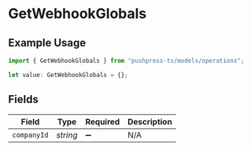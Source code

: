 # GetWebhookGlobals

## Example Usage

```typescript
import { GetWebhookGlobals } from "pushpress-ts/models/operations";

let value: GetWebhookGlobals = {};
```

## Fields

| Field              | Type               | Required           | Description        |
| ------------------ | ------------------ | ------------------ | ------------------ |
| `companyId`        | *string*           | :heavy_minus_sign: | N/A                |